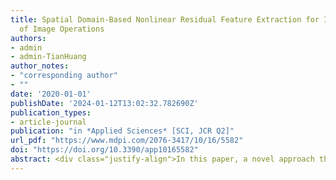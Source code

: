 ```yaml
---
title: Spatial Domain-Based Nonlinear Residual Feature Extraction for Identification
  of Image Operations
authors:
- admin
- admin-TianHuang
author_notes:
- "corresponding author"
- ""
date: '2020-01-01'
publishDate: '2024-01-12T13:02:32.782690Z'
publication_types:
- article-journal
publication: "in *Applied Sciences* [SCI, JCR Q2]"
url_pdf: "https://www.mdpi.com/2076-3417/10/16/5582"
doi: "https://doi.org/10.3390/app10165582"
abstract: <div class="justify-align">In this paper, a novel approach that uses a deep learning technique is proposed to detect and identify a variety of image operations. First, we propose the spatial domain-based nonlinear residual (SDNR) feature extraction method by constructing residual values from locally supported filters in the spatial domain. By applying minimum and maximum operators, diversity and nonlinearity are introduced; moreover, this construction brings nonsymmetry to the distribution of SDNR samples. Then, we propose applying a deep learning technique to the extracted SDNR features to detect and classify a variety of image operations. Many experiments have been conducted to verify the performance of the proposed approach, and the results indicate that the proposed method performs well in detecting and identifying the various common image postprocessing operations. Furthermore, comparisons between the proposed approach and the existing methods show the superiority of the proposed approach.</div>
---
```

